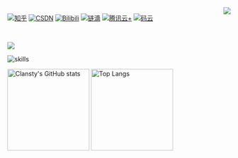 <img align="right" src="https://aster-readme.vercel.app/api/top-langs/?username=yhm138&exclude_lang=html+javascript+arc+css" />



[![知乎](https://img.shields.io/badge/知乎-查看-blue)](https://www.zhihu.com/people/yong-hu-ming-32)
[![CSDN](https://img.shields.io/badge/CSDN-查看-red)](https://blog.csdn.net/weixin_45183579)
[![Bilibili](https://img.shields.io/badge/Bilibili-查看-pink)](https://space.bilibili.com/503777379)
[![链滴](https://img.shields.io/badge/链滴-查看-orange)](https://ld246.com/member/aspen138)
[![腾讯云+](https://img.shields.io/badge/腾讯云%2B-查看-lightgrey)](https://cloud.tencent.com/developer/user/8290955)
[![码云](https://img.shields.io/badge/码云-查看-yellow)](https://gitee.com/yhm138)

&emsp;





<image src="https://github-profile-trophy.vercel.app/?username=yhm138&theme=dracula"/>



![skills](https://skillicons.dev/icons?i=androidstudio,angular,arduino,aws,azure,bash,bootstrap,bsd,c,cs,cpp,cassandra,clojure,cmake,css,dart,discord,django,docker,dotnet,eclipse,electron,elixir,fastapi,flask,flutter,fortran,gcp,git,github,gitlab,go,gradle,grafana,graphql,haskell,hibernate,html,idea,java,js,jenkins,jquery,julia,kotlin,kubernetes,latex,linux,lua,md,matlab,maven,mongodb,mysql,nginx,nodejs,octave,perl,php,postgres,prometheus,py,pytorch,qt,r,raspberrypi,react,redis,regex,rocket,ruby,rust,sqlite,stackoverflow,scala,selenium,svg,swift,tensorflow,ts,vim,visualstudio,vue)


<img src="https://github-readme-stats-one-bice.vercel.app/api?username=yhm138&count_private=true&theme=calm&show_icons=true&include_all_commits=true&role=OWNER,ORGANIZATION_MEMBER,COLLABORATOR" alt="Clansty's GitHub stats" height="185px" /> <img src="https://github-readme-stats-one-bice.vercel.app/api/top-langs/?username=yhm138&layout=compact&langs_count=8&theme=calm&role=OWNER,COLLABORATOR" alt="Top Langs" height="185px" />
